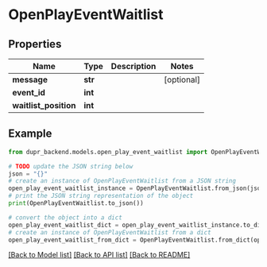 # OpenPlayEventWaitlist


## Properties

Name | Type | Description | Notes
------------ | ------------- | ------------- | -------------
**message** | **str** |  | [optional] 
**event_id** | **int** |  | 
**waitlist_position** | **int** |  | 

## Example

```python
from dupr_backend.models.open_play_event_waitlist import OpenPlayEventWaitlist

# TODO update the JSON string below
json = "{}"
# create an instance of OpenPlayEventWaitlist from a JSON string
open_play_event_waitlist_instance = OpenPlayEventWaitlist.from_json(json)
# print the JSON string representation of the object
print(OpenPlayEventWaitlist.to_json())

# convert the object into a dict
open_play_event_waitlist_dict = open_play_event_waitlist_instance.to_dict()
# create an instance of OpenPlayEventWaitlist from a dict
open_play_event_waitlist_from_dict = OpenPlayEventWaitlist.from_dict(open_play_event_waitlist_dict)
```
[[Back to Model list]](../README.md#documentation-for-models) [[Back to API list]](../README.md#documentation-for-api-endpoints) [[Back to README]](../README.md)


